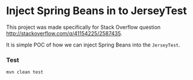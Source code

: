 Inject Spring Beans in to JerseyTest
====================================

This project was made specifically for Stack Overflow question http://stackoverflow.com/q/41154225/2587435.

It is simple POC of how we can inject Spring Beans into the `JerseyTest`.

### Test

    mvn clean test